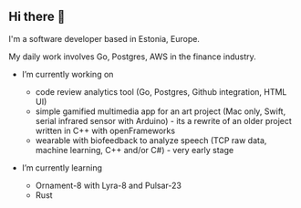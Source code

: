 ## Hi there 👋

I'm a software developer based in Estonia, Europe.

My daily work involves Go, Postgres, AWS in the finance industry.

- I’m currently working on

  - code review analytics tool (Go, Postgres, Github integration, HTML UI)
  - simple gamified multimedia app for an art project (Mac only, Swift, serial infrared sensor with Arduino) - its a rewrite of an older project written in C++ with openFrameworks
  - wearable with biofeedback to analyze speech (TCP raw data, machine learning, C++ and/or C#) - very early stage

- I’m currently learning

  - Ornament-8 with Lyra-8 and Pulsar-23
  - Rust
